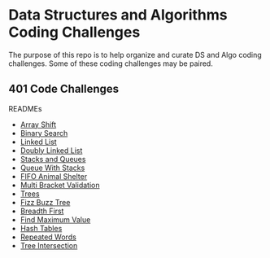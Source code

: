 # Data Structures and Algorithms Coding Challenges

The purpose of this repo is to help organize and curate DS and Algo coding challenges. Some of these coding challenges may be paired.

## 401 Code Challenges

READMEs
* [Array Shift](https://github.com/stephenchu530/data-structures-and-algorithms/blob/master/CodeChallenges401/docs/ArrayShift.md)
* [Binary Search](https://github.com/stephenchu530/data-structures-and-algorithms/blob/master/CodeChallenges401/docs/BinarySearch.md)
* [Linked List](https://github.com/stephenchu530/data-structures-and-algorithms/blob/master/CodeChallenges401/docs/LinkedList.md)
* [Doubly Linked List](https://github.com/stephenchu530/data-structures-and-algorithms/blob/master/CodeChallenges401/docs/DoublyLinkedList.md)
* [Stacks and Queues](https://github.com/stephenchu530/data-structures-and-algorithms/blob/master/stacksandqueues/docs/StacksandQueues.md)
* [Queue With Stacks](https://github.com/stephenchu530/data-structures-and-algorithms/blob/master/QueueWithStacks/docs/QueueWithStacks.md)
* [FIFO Animal Shelter](https://github.com/stephenchu530/data-structures-and-algorithms/blob/master/fifoAnimalShelter/docs/fifoAnimalShelter.md)
* [Multi Bracket Validation](https://github.com/stephenchu530/data-structures-and-algorithms/blob/master/MultiBracketValidation/docs/MultiBracketValidation.md)
* [Trees](https://github.com/stephenchu530/data-structures-and-algorithms/blob/master/Tree/docs/Tree.md)
* [Fizz Buzz Tree](https://github.com/stephenchu530/data-structures-and-algorithms/blob/master/FizzBuzzTree/docs/FizzBuzzTree.md)
* [Breadth First](https://github.com/stephenchu530/data-structures-and-algorithms/blob/master/Tree/docs/BreadthFirst.md)
* [Find Maximum Value](https://github.com/stephenchu530/data-structures-and-algorithms/blob/master/Tree/docs/FindMaximumValue.md)
* [Hash Tables](https://github.com/stephenchu530/data-structures-and-algorithms/blob/master/HashTable/docs/HashTable.md)
* [Repeated Words](https://github.com/stephenchu530/data-structures-and-algorithms/blob/master/RepeatedWord/docs/RepeatedWord.md)
* [Tree Intersection](https://github.com/stephenchu530/data-structures-and-algorithms/blob/master/TreeIntersection/docs/TreeIntersection.md)
